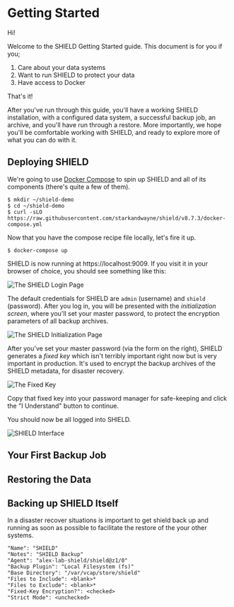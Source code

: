 Getting Started
===============

Hi!

Welcome to the SHIELD Getting Started guide. This document is for you if you;

1.  Care about your data systems
2.  Want to run SHIELD to protect your data
3.  Have access to Docker

That's it!

After you've run through this guide, you'll have a working SHIELD installation, with a configured data system, a successful backup job, an archive, and you'll have run through a restore. More importantly, we hope you'll be comfortable working with SHIELD, and ready to explore more of what you can do with it.

Deploying SHIELD
----------------

We're going to use [Docker Compose](https://docs.docker.com/compose/overview/) to spin up SHIELD and all of its components (there's quite a few of them).

    $ mkdir ~/shield-demo
    $ cd ~/shield-demo
    $ curl -sLO https://raw.githubusercontent.com/starkandwayne/shield/v8.7.3/docker-compose.yml
    

Now that you have the compose recipe file locally, let's fire it up.

    $ docker-compose up
    

SHIELD is now running at https://localhost:9009. If you visit it in your browser of choice, you should see something like this:

![The SHIELD Login Page](/docs/8.7.3/ops/getting-started/login.png)

The default credentials for SHIELD are `admin` (username) and `shield` (password). After you log in, you will be presented with the _initialization screen_, where you'll set your master password, to protect the encryption parameters of all backup archives.

![The SHIELD Initialization Page](/docs/8.7.3/ops/getting-started/init.png)

After you've set your master password (via the form on the right), SHIELD generates a _fixed key_ which isn't terribly important right now but is very important in production. It's used to encrypt the backup archives of the SHIELD metadata, for disaster recovery.

![The Fixed Key](/docs/8.7.3/ops/getting-started/fixed-key.png)

Copy that fixed key into your password manager for safe-keeping and click the "I Understand" button to continue.

You should now be all logged into SHIELD.

![SHIELD Interface](/docs/8.7.3/ops/getting-started/home.png)

Your First Backup Job
---------------------

Restoring the Data
------------------

Backing up SHIELD Itself
------------------------

In a disaster recover situations is important to get shield back up and running as soon as possible to facilitate the restore of the your other systems.

    "Name": "SHIELD"
    "Notes": "SHIELD Backup"
    "Agent": "alex-lab-shield/shield@z1/0"
    "Backup Plugin": "Local Filesystem (fs)"
    "Base Directory": "/var/vcap/store/shield"
    "Files to Include": <blank>*
    "Files to Exclude": <blank>*
    "Fixed-Key Encryption?": <checked>
    "Strict Mode": <unchecked>
